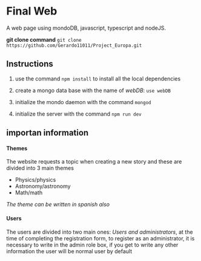 # Final Web

A web page using mondoDB, javascript, typescript and nodeJS.

**git clone command**
`git clone https://github.com/Gerardo11011/Project_Europa.git`

## Instructions

1. use the command `npm install` to install all the local dependencies

2. create a mongo data base with the name of *webDB*:
`use webDB`

3. initialize the mondo daemon with the command `mongod`

4. initialize the server with the command `npm run dev`


## importan information

#### Themes
The website requests a topic when creating a new story and these are divided into 3 main themes
* Physics/physics
* Astronomy/astronomy
* Math/math

*The theme can be written in spanish also*

#### Users
The users are divided into two main ones:
*Users and administrators*, at the time of completing the registration form, to register as an administrator, it is necessary to write in the admin role box, if you get to write any other information the user will be normal user by default
